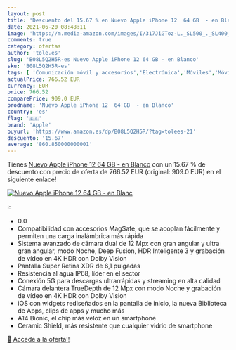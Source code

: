 ```yaml
---
layout: post
title: 'Descuento del 15.67 % en Nuevo Apple iPhone 12  64 GB  - en Blanc'
date: 2021-06-20 08:48:11
image: 'https://m.media-amazon.com/images/I/317JiGToz-L._SL500_._SL400_.jpg'
comments: true
category: ofertas
author: 'tole.es'
slug: 'B08L5Q2H5R-es Nuevo Apple iPhone 12 64 GB - en Blanco'
sku: 'B08L5Q2H5R-es'
tags: [ 'Comunicación móvil y accesorios','Electrónica','Móviles','Móviles y smartphones libres','apple','iphone', ]
actualPrice: 766.52 EUR
currency: EUR
price: 766.52
comparePrice: 909.0 EUR
prodname: 'Nuevo Apple iPhone 12  64 GB  - en Blanco'
country: 'es'
flag: '🇪🇸'
brand: 'Apple'
buyurl: 'https://www.amazon.es/dp/B08L5Q2H5R/?tag=tolees-21'
descuento: '15.67'
average: '860.850000000001'
---
```


Tienes [Nuevo Apple iPhone 12  64 GB  - en Blanco](https://www.amazon.es/dp/B08L5Q2H5R/?tag=tolees-21) con un 15.67 % de descuento con precio de oferta de 766.52 EUR (original: 909.0 EUR) en el siguiente enlace!

[![Nuevo Apple iPhone 12  64 GB  - en Blanc](https://m.media-amazon.com/images/I/317JiGToz-L._SL500_._SL400_.jpg)](https://www.amazon.es/dp/B08L5Q2H5R/?tag=tolees-21)

ℹ️:

- 0.0
- Compatibilidad con accesorios MagSafe, que se acoplan fácilmente y permiten una carga inalámbrica más rápida
- Sistema avanzado de cámara dual de 12 Mpx con gran angular y ultra gran angular, modo Noche, Deep Fusion, HDR Inteligente 3 y grabación de vídeo en 4K HDR con Dolby Vision
- Pantalla Super Retina XDR de 6,1 pulgadas
- Resistencia al agua IP68, líder en el sector
- Conexión 5G para descargas ultrarrápidas y streaming en alta calidad
- Cámara delantera TrueDepth de 12 Mpx con modo Noche y grabación de vídeo en 4K HDR con Dolby Vision
- iOS con widgets rediseñados en la pantalla de inicio, la nueva Biblioteca de Apps, clips de apps y mucho más
- A14 Bionic, el chip más veloz en un smartphone
- Ceramic Shield, más resistente que cualquier vidrio de smartphone

[🛒 Accede a la oferta!!](https://www.amazon.es/dp/B08L5Q2H5R/?tag=tolees-21)
